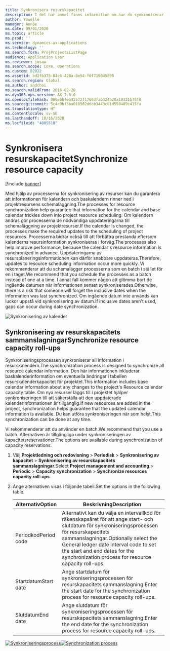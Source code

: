 ```yaml
---
title: Synkronisera resurskapacitet
description: I det här ämnet finns information om hur du synkroniserar en resurs kapacitet för kalendrar och projekt.
author: Yowelle
manager: AnnBe
ms.date: 09/01/2020
ms.topic: article
ms.prod: ''
ms.service: dynamics-ax-applications
ms.technology: ''
ms.search.form: ProjProjectsListPage
audience: Application User
ms.reviewer: josaw
ms.search.scope: Core, Operations
ms.custom: 82022
ms.assetid: bd2fb375-84c6-428a-8e54-f0f719045898
ms.search.region: Global
ms.author: andchoi
ms.search.validFrom: 2016-02-28
ms.dyn365.ops.version: AX 7.0.0
ms.openlocfilehash: 006ebbfea42572f17663fab324a20a10321b78f0
ms.sourcegitcommit: 5c4c9bf3ba018562d6cb3443c01d550489c415fa
ms.translationtype: HT
ms.contentlocale: sv-SE
ms.lasthandoff: 10/16/2020
ms.locfileid: "4085518"
---
```

# <a name="synchronize-resource-capacity"></a><span data-ttu-id="5d79f-103">Synkronisera resurskapacitet</span><span class="sxs-lookup"><span data-stu-id="5d79f-103">Synchronize resource capacity</span></span>

[!include [banner](../includes/banner.md)]

<span data-ttu-id="5d79f-104">Med hjälp av processerna för synkronisering av resurser kan du garantera att informationen för kalendern och baskalendern rinner ned i projektresursens schemaläggning.</span><span class="sxs-lookup"><span data-stu-id="5d79f-104">The processes for resource synchronization help guarantee that information for the calendar and base calendar trickles down into project resource scheduling.</span></span> <span data-ttu-id="5d79f-105">Om kalendern ändras gör processerna de nödvändiga uppdateringarna till schemaläggning av projektresurser.</span><span class="sxs-lookup"><span data-stu-id="5d79f-105">If the calendar is changed, the processes make the required updates to the scheduling of project resources.</span></span> <span data-ttu-id="5d79f-106">Processerna bidrar också till att förbättra prestanda eftersom kalenderns resursinformation synkroniseras i förväg.</span><span class="sxs-lookup"><span data-stu-id="5d79f-106">The processes also help improve performance, because the calendar's resource information is synchronized in advance.</span></span> <span data-ttu-id="5d79f-107">Uppdateringarna av resursplaneringsinformationen kan därför snabbare uppdateras.</span><span class="sxs-lookup"><span data-stu-id="5d79f-107">Therefore, updates to resource scheduling information occur more quickly.</span></span> <span data-ttu-id="5d79f-108">Vi rekommenderar att du schemalägger processerna som en batch i stället för en i taget.</span><span class="sxs-lookup"><span data-stu-id="5d79f-108">We recommend that you schedule the processes as a batch instead of one at a time.</span></span> <span data-ttu-id="5d79f-109">I annat fall kommer någon att glömma bort de ingående datumen när informationen senast synkroniserades.</span><span class="sxs-lookup"><span data-stu-id="5d79f-109">Otherwise, there is a risk that someone will forget the inclusive dates when the information was last synchronized.</span></span> <span data-ttu-id="5d79f-110">Om ingående datum inte används kan luckor uppstå vid synkronisering av datum.</span><span class="sxs-lookup"><span data-stu-id="5d79f-110">If inclusive dates aren't used, gaps can occur during date synchronization.</span></span>

![Synkronisering av kalender](./media/projectresourcing04-1024x471.jpg)

## <a name="synchronize-resource-capacity-roll-ups"></a><span data-ttu-id="5d79f-112">Synkronisering av resurskapacitets sammanslagningar</span><span class="sxs-lookup"><span data-stu-id="5d79f-112">Synchronize resource capacity roll-ups</span></span>

<span data-ttu-id="5d79f-113">Synkroniseringsprocessen synkroniserar all information i resurskalendern.</span><span class="sxs-lookup"><span data-stu-id="5d79f-113">The synchronization process is designed to synchronize all resource calendar information.</span></span> <span data-ttu-id="5d79f-114">Den här informationen inkluderar baskalenderinformation om eventuella ändringar i tabellen resurskalenderkapacitet för projektet.</span><span class="sxs-lookup"><span data-stu-id="5d79f-114">This information includes base calendar information about any changes to the project's Resource calendar capacity table.</span></span> <span data-ttu-id="5d79f-115">Om nya resurser läggs till i projektet hjälper synkroniseringen till att säkerställa att den uppdaterade kalenderinformationen är tillgänglig.</span><span class="sxs-lookup"><span data-stu-id="5d79f-115">If new resources are added in the project, synchronization helps guarantee that the updated calendar information is available.</span></span> <span data-ttu-id="5d79f-116">Du kan utföra synkroniseringen när som helst.</span><span class="sxs-lookup"><span data-stu-id="5d79f-116">This synchronization can be done at any time.</span></span>

<span data-ttu-id="5d79f-117">Vi rekommenderar att du använder en batch.</span><span class="sxs-lookup"><span data-stu-id="5d79f-117">We recommend that you use a batch.</span></span> <span data-ttu-id="5d79f-118">Alternativen är tillgängliga under synkroniseringen av kapacitetsreservationer.</span><span class="sxs-lookup"><span data-stu-id="5d79f-118">The options are available during synchronization of capacity reservations.</span></span>

1. <span data-ttu-id="5d79f-119">Välj **Projektledning och redovisning** &gt; **Periodisk** &gt; **Synkronisering av kapacitet** &gt; **Synkronisering av resurskapacitets sammanslagningar**.</span><span class="sxs-lookup"><span data-stu-id="5d79f-119">Select **Project management and accounting** &gt; **Periodic** &gt; **Capacity synchronization** &gt; **Synchronize resources capacity roll-ups**.</span></span>
2. <span data-ttu-id="5d79f-120">Ange alternativen visas i följande tabell.</span><span class="sxs-lookup"><span data-stu-id="5d79f-120">Set the options in the following table.</span></span>

    | <span data-ttu-id="5d79f-121">Alternativ</span><span class="sxs-lookup"><span data-stu-id="5d79f-121">Option</span></span>      | <span data-ttu-id="5d79f-122">Beskrivning</span><span class="sxs-lookup"><span data-stu-id="5d79f-122">Description</span></span> |
    |-------------|-------------|
    | <span data-ttu-id="5d79f-123">Periodkod</span><span class="sxs-lookup"><span data-stu-id="5d79f-123">Period code</span></span> | <span data-ttu-id="5d79f-124">Alternativt kan du välja en intervallkod för räkenskapsåret för att ange start- och slutdatum för synkroniseringsprocessen för resurskapacitets sammanslagningar.</span><span class="sxs-lookup"><span data-stu-id="5d79f-124">Optionally select the General ledger date interval code to set the start and end dates for the synchronization process for resource capacity roll-ups.</span></span> |
    | <span data-ttu-id="5d79f-125">Startdatum</span><span class="sxs-lookup"><span data-stu-id="5d79f-125">Start date</span></span>  | <span data-ttu-id="5d79f-126">Ange startdatum för synkroniseringsprocessen för resurskapacitets sammanslagning.</span><span class="sxs-lookup"><span data-stu-id="5d79f-126">Enter the start date for the synchronization process for resource capacity roll-ups.</span></span> |
    | <span data-ttu-id="5d79f-127">Slutdatum</span><span class="sxs-lookup"><span data-stu-id="5d79f-127">End date</span></span>    | <span data-ttu-id="5d79f-128">Ange slutdatum för synkroniseringsprocessen för resurskapacitets sammanslagning.</span><span class="sxs-lookup"><span data-stu-id="5d79f-128">Enter the end date for the synchronization process for resource capacity roll-ups.</span></span> |

<span data-ttu-id="5d79f-129">[![Synkroniseringsprocess](./media/projectresourcing09.jpg)](./media/projectresourcing09.jpg)</span><span class="sxs-lookup"><span data-stu-id="5d79f-129">[![Synchronization process](./media/projectresourcing09.jpg)](./media/projectresourcing09.jpg)</span></span>
